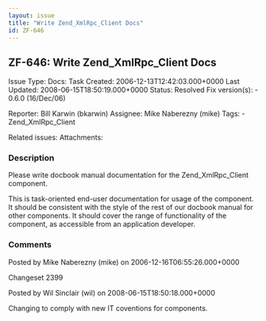 ```yaml
---
layout: issue
title: "Write Zend_XmlRpc_Client Docs"
id: ZF-646
---
```


ZF-646: Write Zend\_XmlRpc\_Client Docs
---------------------------------------

 Issue Type: Docs: Task  Created: 2006-12-13T12:42:03.000+0000 Last Updated: 2008-06-15T18:50:19.000+0000 Status: Resolved Fix version(s): - 0.6.0 (16/Dec/06)
 
 Reporter:  Bill Karwin (bkarwin)  Assignee:  Mike Naberezny (mike)  Tags: - Zend\_XmlRpc\_Client
 
 Related issues: 
 Attachments: 
### Description

Please write docbook manual documentation for the Zend\_XmlRpc\_Client component.

This is task-oriented end-user documentation for usage of the component. It should be consistent with the style of the rest of our docbook manual for other components. It should cover the range of functionality of the component, as accessible from an application developer.

 

 

### Comments

Posted by Mike Naberezny (mike) on 2006-12-16T06:55:26.000+0000

Changeset 2399

 

 

Posted by Wil Sinclair (wil) on 2008-06-15T18:50:18.000+0000

Changing to comply with new IT coventions for components.

 

 